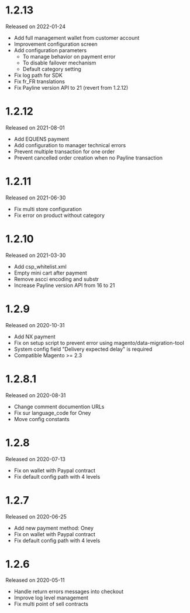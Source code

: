 # 1.2.13
Released on 2022-01-24
- Add full management wallet from customer account
- Improvement configuration screen
- Add configuration parameters
  - To manage behavior on payment error 
  - To disable failover mechanism
  - Default category setting
- Fix log path for SDK
- Fix fr_FR translations
- Fix Payline version API to 21 (revert from 1.2.12)

# 1.2.12
Released on 2021-08-01
- Add EQUENS payment
- Add configuration to manager technical errors
- Prevent multiple transaction for one order
- Prevent cancelled order creation when no Payline transaction

# 1.2.11
Released on 2021-06-30
- Fix multi store configuration
- Fix error on product without category

# 1.2.10
Released on 2021-03-30
- Add csp_whitelist.xml
- Empty mini cart after payment
- Remove ascci encoding and substr
- Increase Payline version API from 16 to 21 

# 1.2.9
Released on 2020-10-31
- Add NX payment
- Fix on setup script to prevent error using magento/data-migration-tool
- System config field "Delivery expected delay" is required
- Compatible Magento >= 2.3

# 1.2.8.1
Released on 2020-08-31
- Change comment documention URLs
- Fix sur language_code for Oney 
- Move config constants 

# 1.2.8
Released on 2020-07-13
- Fix on wallet with Paypal contract
- Fix default config path with 4 levels

# 1.2.7
Released on 2020-06-25
- Add new payment method: Oney
- Fix on wallet with Paypal contract
- Fix default config path with 4 levels

# 1.2.6
Released on 2020-05-11
- Handle return errors messages into checkout 
- Improve log level management
- Fix multi point of sell contracts 
